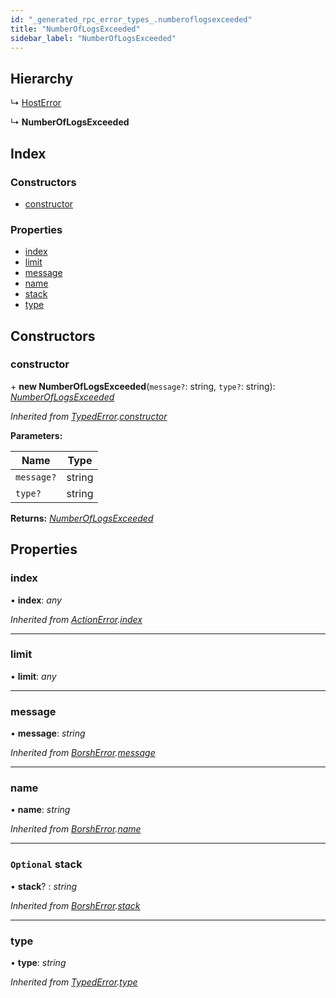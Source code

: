 ```yaml
---
id: "_generated_rpc_error_types_.numberoflogsexceeded"
title: "NumberOfLogsExceeded"
sidebar_label: "NumberOfLogsExceeded"
---
```


## Hierarchy

  ↳ [HostError](_generated_rpc_error_types_.hosterror.md)

  ↳ **NumberOfLogsExceeded**

## Index

### Constructors

* [constructor](_generated_rpc_error_types_.numberoflogsexceeded.md#constructor)

### Properties

* [index](_generated_rpc_error_types_.numberoflogsexceeded.md#index)
* [limit](_generated_rpc_error_types_.numberoflogsexceeded.md#limit)
* [message](_generated_rpc_error_types_.numberoflogsexceeded.md#message)
* [name](_generated_rpc_error_types_.numberoflogsexceeded.md#name)
* [stack](_generated_rpc_error_types_.numberoflogsexceeded.md#optional-stack)
* [type](_generated_rpc_error_types_.numberoflogsexceeded.md#type)

## Constructors

###  constructor

\+ **new NumberOfLogsExceeded**(`message?`: string, `type?`: string): *[NumberOfLogsExceeded](_generated_rpc_error_types_.numberoflogsexceeded.md)*

*Inherited from [TypedError](_utils_errors_.typederror.md).[constructor](_utils_errors_.typederror.md#constructor)*

**Parameters:**

Name | Type |
------ | ------ |
`message?` | string |
`type?` | string |

**Returns:** *[NumberOfLogsExceeded](_generated_rpc_error_types_.numberoflogsexceeded.md)*

## Properties

###  index

• **index**: *any*

*Inherited from [ActionError](_generated_rpc_error_types_.actionerror.md).[index](_generated_rpc_error_types_.actionerror.md#index)*

___

###  limit

• **limit**: *any*

___

###  message

• **message**: *string*

*Inherited from [BorshError](_utils_serialize_.borsherror.md).[message](_utils_serialize_.borsherror.md#message)*

___

###  name

• **name**: *string*

*Inherited from [BorshError](_utils_serialize_.borsherror.md).[name](_utils_serialize_.borsherror.md#name)*

___

### `Optional` stack

• **stack**? : *string*

*Inherited from [BorshError](_utils_serialize_.borsherror.md).[stack](_utils_serialize_.borsherror.md#optional-stack)*

___

###  type

• **type**: *string*

*Inherited from [TypedError](_utils_errors_.typederror.md).[type](_utils_errors_.typederror.md#type)*
